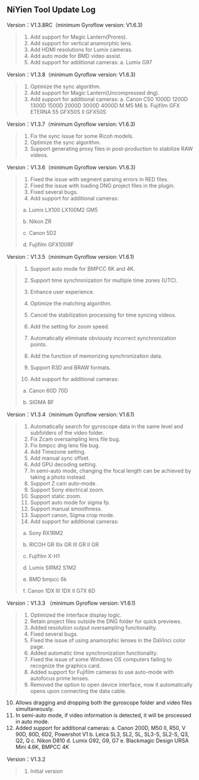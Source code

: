 ## NiYien Tool Update Log
Version：V1.3.8RC（minimum Gyroflow version: V1.6.3)
>1. Add support for Magic Lantern(Prores).
>2. Add support for vertical anamorphic lens.
>3. Add HDMI resolutions for Lumix cameras.
>4. Add auto mode for BMD video assist.
>5. Add support for additional cameras:
>   a. Lumix G97 

Version：V1.3.8（minimum Gyroflow version: V1.6.3)
>1. Optimize the sync algorithm.
>2. Add support for Magic Lantern(Uncompressed dng).
>3. Add support for additional cameras:
>  a. Canon C50  1000D 1200D 1300D 1500D 2000D 3000D 4000D M M5 M6
>     b. Fujifilm GFX ETERNA 55 GFX50S II GFX50S

Version：V1.3.7（minimum Gyroflow version: V1.6.3)
>1. Fix the sync issue for some Ricoh models.
>2. Optimize the sync algorithm.
>3. Support generating proxy files in post-production to stabilize RAW videos.

Version：V1.3.6（minimum Gyroflow version: V1.6.3)
>1. Fixed the issue with segment parsing errors in RED files.
>2. Fixed the issue with loading DNG project files in the plugin.
>3. Fixed several bugs.
>4. Add support for additional cameras:
>
>​	a. Lumix LX100 LX100M2 GM5
>
>​	b. Nikon ZR
>
>​	c. Canon 5D2
>
>​	d. Fujifilm GFX100RF

Version：V1.3.5（minimum Gyroflow version: V1.6.1)

>1. Support auto mode for BMPCC 6K and 4K.
>
>2. Support time synchronization for multiple time zones (UTC).
>
>3. Enhance user experience.
>4. Optimize the matching algorithm.
>
>5. Cancel the stabilization processing for time syncing videos.
>6. Add the setting for zoom speed.
>7. Automatically eliminate obviously incorrect synchronization points.
>8. Add the function of memorizing  synchronization data.
>9. Support R3D and BRAW formats.
>10. Add support for additional cameras:
>
>​	a. Canon 60D 70D
>
>​	b. SIGMA BF

Version：V1.3.4（minimum Gyroflow version: V1.6.1)
>1. Automatically search for gyroscope data in the same level and subfolders of the video folder.
>2. Fix Zcam oversampling lens file bug.
>3. Fix bmpcc dng lens file bug.
>4. Add Timezone setting.
>5. Add manual sync offset.
>6. Add GPU decoding setting.
>7. In semi-auto mode, changing the focal length can be achieved by taking a photo instead.
>8. Support Z cam auto-mode.
>9. Support Sony electrical zoom.
>10. Support static zoom.
>11. Support auto mode for sigma fp.
>12. Support manual smoothness.
>13. Support canon, Sigma crop mode.
>14. Add support for additional cameras:
>
>​	a. Sony RX1RM2
>
>​	b. RICOH GR IIIx GR III GR II GR
>
>​	c. Fujifilm X-H1
>
>​	d. Lumix SIRM2 S1M2
>
>​	e. BMD bmpcc 6k
>
>​	f. Canon 1DX III 1DX II G7X 6D

Version：V1.3.3 （minimum Gyroflow version: V1.6.1)

>1. Optimized the interface display logic.
>2. Retain project files outside the DNG folder for quick previews.
>3. Added resolution output oversampling functionality.
>4. Fixed several bugs.
>5. Fixed the issue of using anamorphic lenses in the DaVinci color page.
>6. Added automatic time synchronization functionality.
>7. Fixed the issue of some Windows OS computers failing to recognize the graphics card.
>8. Added support for Fujifilm cameras to use auto-mode with autofocus prime lenses.
>9. Removed the option to open device interface, now it automatically opens upon connecting the data cable.
  10. Allows dragging and dropping both the gyroscope folder and video files simultaneously.
  11. In semi-auto mode, if video information is detected, it will be processed in auto mode.
  12. Added support for additional cameras:
         a. Canon 200D, M50 II, R50, V 90D, 80D, 6D2, Powershot V1
         b. Leica SL3, SL2, SL, SL3-S, SL2-S, Q3, Q2, Q
         c. Nikon D810
         d. Lumix G92, G9, G7
         e. Blackmagic Design URSA Mini 4.6K, BMPCC 4K


Version：V1.3.2
>1. Initial version

